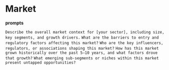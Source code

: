 # Market

**prompts**

`Describe the overall market context for [your sector], including size, key segments, and growth drivers.`
`What are the barriers to entry and regulatory factors affecting this market?`
`Who are the key influencers, regulators, or associations shaping this market?`
`How has this market grown historically over the past 5–10 years, and what factors drove that growth?`
`What emerging sub-segments or niches within this market present untapped opportunities?`